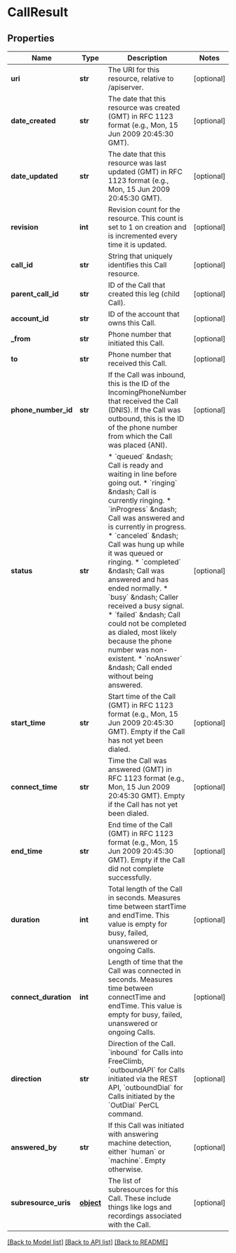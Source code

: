 # CallResult

## Properties
Name | Type | Description | Notes
------------ | ------------- | ------------- | -------------
**uri** | **str** | The URI for this resource, relative to /apiserver. | [optional] 
**date_created** | **str** | The date that this resource was created (GMT) in RFC 1123 format (e.g., Mon, 15 Jun 2009 20:45:30 GMT). | [optional] 
**date_updated** | **str** | The date that this resource was last updated (GMT) in RFC 1123 format (e.g., Mon, 15 Jun 2009 20:45:30 GMT). | [optional] 
**revision** | **int** | Revision count for the resource. This count is set to 1 on creation and is incremented every time it is updated. | [optional] 
**call_id** | **str** | String that uniquely identifies this Call resource. | [optional] 
**parent_call_id** | **str** | ID of the Call that created this leg (child Call). | [optional] 
**account_id** | **str** | ID of the account that owns this Call. | [optional] 
**_from** | **str** | Phone number that initiated this Call. | [optional] 
**to** | **str** | Phone number that received this Call. | [optional] 
**phone_number_id** | **str** | If the Call was inbound, this is the ID of the IncomingPhoneNumber that received the Call (DNIS). If the Call was outbound, this is the ID of the phone number from which the Call was placed (ANI). | [optional] 
**status** | **str** | * &#x60;queued&#x60; &amp;ndash; Call is ready and waiting in line before going out. * &#x60;ringing&#x60; &amp;ndash; Call is currently ringing. * &#x60;inProgress&#x60; &amp;ndash; Call was answered and is currently in progress. * &#x60;canceled&#x60; &amp;ndash; Call was hung up while it was queued or ringing. * &#x60;completed&#x60; &amp;ndash; Call was answered and has ended normally. * &#x60;busy&#x60; &amp;ndash; Caller received a busy signal. * &#x60;failed&#x60; &amp;ndash; Call could not be completed as dialed, most likely because the phone number was non-existent. * &#x60;noAnswer&#x60; &amp;ndash; Call ended without being answered. | [optional] 
**start_time** | **str** | Start time of the Call (GMT) in RFC 1123 format (e.g., Mon, 15 Jun 2009 20:45:30 GMT). Empty if the Call has not yet been dialed. | [optional] 
**connect_time** | **str** | Time the Call was answered (GMT) in RFC 1123 format (e.g., Mon, 15 Jun 2009 20:45:30 GMT). Empty if the Call has not yet been dialed. | [optional] 
**end_time** | **str** | End time of the Call (GMT) in RFC 1123 format (e.g., Mon, 15 Jun 2009 20:45:30 GMT). Empty if the Call did not complete successfully. | [optional] 
**duration** | **int** | Total length of the Call in seconds. Measures time between startTime and endTime. This value is empty for busy, failed, unanswered or ongoing Calls. | [optional] 
**connect_duration** | **int** | Length of time that the Call was connected in seconds. Measures time between connectTime and endTime. This value is empty for busy, failed, unanswered or ongoing Calls. | [optional] 
**direction** | **str** | Direction of the Call. &#x60;inbound&#x60; for Calls into FreeClimb, &#x60;outboundAPI&#x60; for Calls initiated via the REST API,  &#x60;outboundDial&#x60; for Calls initiated by the &#x60;OutDial&#x60; PerCL command. | [optional] 
**answered_by** | **str** | If this Call was initiated with answering machine detection, either &#x60;human&#x60; or &#x60;machine&#x60;. Empty otherwise. | [optional] 
**subresource_uris** | [**object**](.md) | The list of subresources for this Call. These include things like logs and recordings associated with the Call. | [optional] 

[[Back to Model list]](../README.md#documentation-for-models) [[Back to API list]](../README.md#documentation-for-api-endpoints) [[Back to README]](../README.md)


